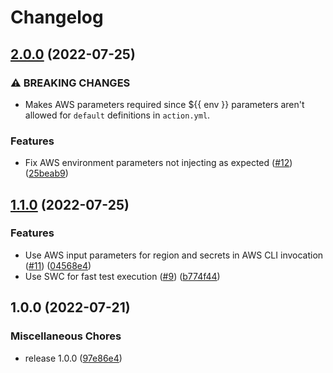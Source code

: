 # Changelog

## [2.0.0](https://github.com/pleo-oss/s3-cache-action/compare/v1.1.0...v2.0.0) (2022-07-25)


### ⚠ BREAKING CHANGES

* Makes AWS parameters required since ${{ env }} parameters aren't allowed for `default` definitions in `action.yml`.

### Features

* Fix AWS environment parameters not injecting as expected  ([#12](https://github.com/pleo-oss/s3-cache-action/issues/12)) ([25beab9](https://github.com/pleo-oss/s3-cache-action/commit/25beab95c6878c1f757338afe2ea11727fee6854))

## [1.1.0](https://github.com/pleo-oss/s3-cache-action/compare/v1.0.0...v1.1.0) (2022-07-25)


### Features

* Use AWS input parameters for region and secrets in AWS CLI invocation ([#11](https://github.com/pleo-oss/s3-cache-action/issues/11)) ([04568e4](https://github.com/pleo-oss/s3-cache-action/commit/04568e46e6e118dad59c319a1efedc9627fc7fda))
* Use SWC for fast test execution ([#9](https://github.com/pleo-oss/s3-cache-action/issues/9)) ([b774f44](https://github.com/pleo-oss/s3-cache-action/commit/b774f445b633244e86a583081f2c17c413c4390c))

## 1.0.0 (2022-07-21)


### Miscellaneous Chores

* release 1.0.0 ([97e86e4](https://github.com/pleo-oss/s3-cache-action/commit/97e86e43f45ed9c04d892fc70fd638f76bc11b45))
